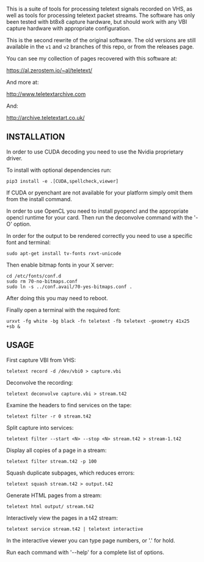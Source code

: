 This is a suite of tools for processing teletext signals recorded on VHS, as
well as tools for processing teletext packet streams. The software has only
been tested with bt8x8 capture hardware, but should work with any VBI capture
hardware with appropriate configuration.

This is the second rewrite of the original software. The old versions are
still available in the `v1` and `v2` branches of this repo, or from the
releases page.

You can see my collection of pages recovered with this software at:

https://al.zerostem.io/~al/teletext/

And more at:

http://www.teletextarchive.com

And:

http://archive.teletextart.co.uk/

INSTALLATION
------------

In order to use CUDA decoding you need to use the Nvidia proprietary driver.

To install with optional dependencies run:

    pip3 install -e .[CUDA,spellcheck,viewer]

If CUDA or pyenchant are not available for your platform simply omit them
from the install command.

In order to use OpenCL you need to install pyopencl and the appropriate
opencl runtime for your card.  Then run the deconvolve command with the '-O'
option.

In order for the output to be rendered correctly you need to use a specific
font and terminal:

    sudo apt-get install tv-fonts rxvt-unicode

Then enable bitmap fonts in your X server:

    cd /etc/fonts/conf.d
    sudo rm 70-no-bitmaps.conf
    sudo ln -s ../conf.avail/70-yes-bitmaps.conf .

After doing this you may need to reboot.

Finally open a terminal with the required font:

    urxvt -fg white -bg black -fn teletext -fb teletext -geometry 41x25 +sb &


USAGE
-----

First capture VBI from VHS:

    teletext record -d /dev/vbi0 > capture.vbi

Deconvolve the recording:

    teletext deconvolve capture.vbi > stream.t42

Examine the headers to find services on the tape:

    teletext filter -r 0 stream.t42

Split capture into services:

    teletext filter --start <N> --stop <N> stream.t42 > stream-1.t42

Display all copies of a page in a stream:

    teletext filter stream.t42 -p 100

Squash duplicate subpages, which reduces errors:

    teletext squash stream.t42 > output.t42

Generate HTML pages from a stream:

    teletext html output/ stream.t42 

Interactively view the pages in a t42 stream:

    teletext service stream.t42 | teletext interactive

In the interactive viewer you can type page numbers, or '.' for hold.

Run each command with '--help' for a complete list of options.
